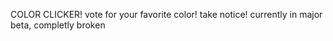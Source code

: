 COLOR CLICKER! vote for your favorite color!
take notice! currently in major beta, completly broken
